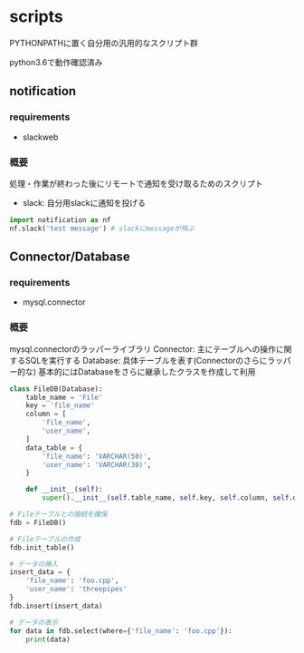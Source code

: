 # scripts
PYTHONPATHに置く自分用の汎用的なスクリプト群

python3.6で動作確認済み

## notification

### requirements

- slackweb

### 概要

処理・作業が終わった後にリモートで通知を受け取るためのスクリプト

- slack: 自分用slackに通知を投げる

``` python
import notification as nf
nf.slack('test message') # slackにmessageが飛ぶ
```


## Connector/Database

### requirements

- mysql.connector

### 概要

mysql.connectorのラッパーライブラリ
Connector: 主にテーブルへの操作に関するSQLを実行する
Database: 具体テーブルを表す(Connectorのさらにラッパー的な)
基本的にはDatabaseをさらに継承したクラスを作成して利用

``` python
class FileDB(Database):
    table_name = 'File'
    key = 'file_name'
    column = [
        'file_name',
        'user_name',
    ]
    data_table = {
        'file_name': 'VARCHAR(50)',
        'user_name': 'VARCHAR(30)',
    }

    def __init__(self):
        super().__init__(self.table_name, self.key, self.column, self.data_table)

# Fileテーブルとの接続を確保
fdb = FileDB()

# Fileテーブルの作成
fdb.init_table()

# データの挿入
insert_data = {
    'file_name': 'foo.cpp',
    'user_name': 'threepipes'
}
fdb.insert(insert_data)

# データの表示
for data in fdb.select(where={'file_name': 'foo.cpp'}):
    print(data)
```
